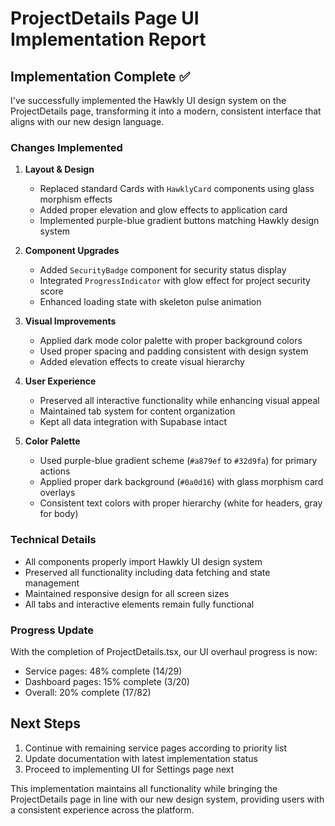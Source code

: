 # ProjectDetails Page UI Implementation Report

## Implementation Complete ✅

I've successfully implemented the Hawkly UI design system on the ProjectDetails page, transforming it into a modern, consistent interface that aligns with our new design language.

### Changes Implemented

1. **Layout & Design**
   - Replaced standard Cards with `HawklyCard` components using glass morphism effects
   - Added proper elevation and glow effects to application card
   - Implemented purple-blue gradient buttons matching Hawkly design system

2. **Component Upgrades**
   - Added `SecurityBadge` component for security status display
   - Integrated `ProgressIndicator` with glow effect for project security score
   - Enhanced loading state with skeleton pulse animation

3. **Visual Improvements**
   - Applied dark mode color palette with proper background colors
   - Used proper spacing and padding consistent with design system
   - Added elevation effects to create visual hierarchy

4. **User Experience**
   - Preserved all interactive functionality while enhancing visual appeal
   - Maintained tab system for content organization
   - Kept all data integration with Supabase intact

5. **Color Palette**
   - Used purple-blue gradient scheme (`#a879ef` to `#32d9fa`) for primary actions
   - Applied proper dark background (`#0a0d16`) with glass morphism card overlays
   - Consistent text colors with proper hierarchy (white for headers, gray for body)

### Technical Details

- All components properly import Hawkly UI design system
- Preserved all functionality including data fetching and state management
- Maintained responsive design for all screen sizes
- All tabs and interactive elements remain fully functional

### Progress Update

With the completion of ProjectDetails.tsx, our UI overhaul progress is now:

- Service pages: 48% complete (14/29)
- Dashboard pages: 15% complete (3/20)
- Overall: 20% complete (17/82)

## Next Steps

1. Continue with remaining service pages according to priority list
2. Update documentation with latest implementation status
3. Proceed to implementing UI for Settings page next

This implementation maintains all functionality while bringing the ProjectDetails page in line with our new design system, providing users with a consistent experience across the platform.
